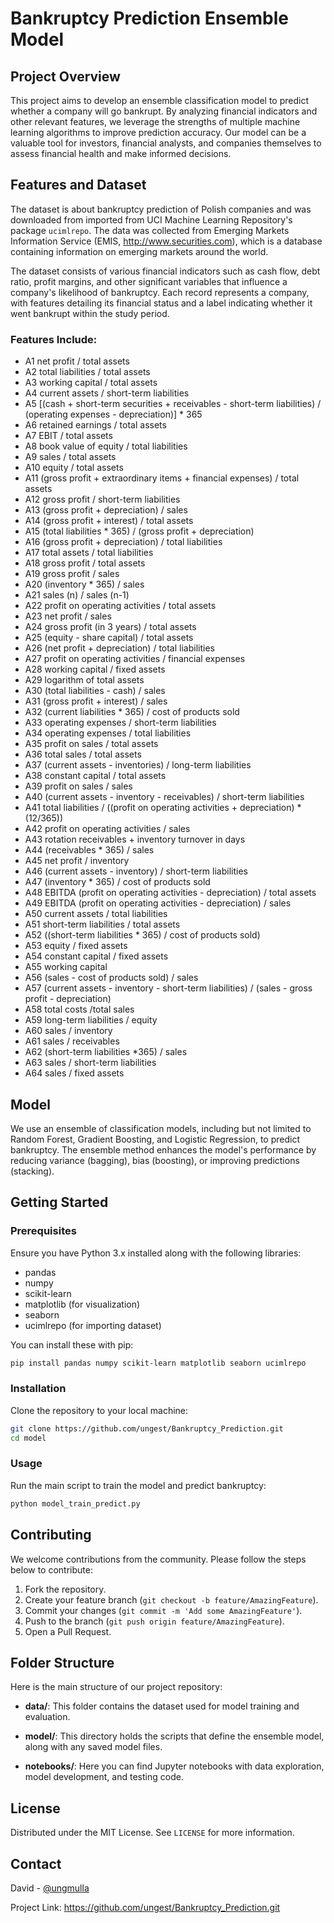 # Bankruptcy Prediction Ensemble Model

## Project Overview

This project aims to develop an ensemble classification model to predict whether a company will go bankrupt. By analyzing financial indicators and other relevant features, we leverage the strengths of multiple machine learning algorithms to improve prediction accuracy. Our model can be a valuable tool for investors, financial analysts, and companies themselves to assess financial health and make informed decisions.

## Features and Dataset
The dataset is about bankruptcy prediction of Polish companies and was downloaded from imported from UCI Machine Learning Repository's package `ucimlrepo`. 
The data was collected from Emerging Markets Information Service (EMIS, http://www.securities.com), which is a database containing information on emerging markets around the world. 

The dataset consists of various financial indicators such as cash flow, debt ratio, profit margins, and other significant variables that influence a company's likelihood of bankruptcy. Each record represents a company, with features detailing its financial status and a label indicating whether it went bankrupt within the study period.

### Features Include:

- A1	net profit / total assets
- A2	total liabilities / total assets
- A3	working capital / total assets
- A4	current assets / short-term liabilities
- A5	[(cash + short-term securities + receivables - short-term liabilities) / (operating expenses - depreciation)] * 365
- A6	retained earnings / total assets
- A7	EBIT / total assets
- A8	book value of equity / total liabilities
- A9	sales / total assets
- A10	equity / total assets
- A11	(gross profit + extraordinary items + financial expenses) / total assets
- A12	gross profit / short-term liabilities
- A13	(gross profit + depreciation) / sales
- A14	(gross profit + interest) / total assets
- A15	(total liabilities * 365) / (gross profit + depreciation)
- A16	(gross profit + depreciation) / total liabilities
- A17	total assets / total liabilities
- A18	gross profit / total assets
- A19	gross profit / sales
- A20	(inventory * 365) / sales
- A21	sales (n) / sales (n-1)
- A22	profit on operating activities / total assets
- A23	net profit / sales
- A24	gross profit (in 3 years) / total assets
- A25	(equity - share capital) / total assets
- A26	(net profit + depreciation) / total liabilities
- A27	profit on operating activities / financial expenses
- A28	working capital / fixed assets
- A29	logarithm of total assets
- A30	(total liabilities - cash) / sales
- A31	(gross profit + interest) / sales
- A32	(current liabilities * 365) / cost of products sold
- A33	operating expenses / short-term liabilities
- A34	operating expenses / total liabilities
- A35	profit on sales / total assets
- A36	total sales / total assets
- A37	(current assets - inventories) / long-term liabilities
- A38	constant capital / total assets
- A39	profit on sales / sales
- A40	(current assets - inventory - receivables) / short-term liabilities
- A41	total liabilities / ((profit on operating activities + depreciation) * (12/365))
- A42	profit on operating activities / sales
- A43	rotation receivables + inventory turnover in days
- A44	(receivables * 365) / sales
- A45	net profit / inventory
- A46	(current assets - inventory) / short-term liabilities
- A47	(inventory * 365) / cost of products sold
- A48	EBITDA (profit on operating activities - depreciation) / total assets
- A49	EBITDA (profit on operating activities - depreciation) / sales
- A50	current assets / total liabilities
- A51	short-term liabilities / total assets
- A52	((short-term liabilities * 365) / cost of products sold)
- A53	equity / fixed assets
- A54	constant capital / fixed assets
- A55	working capital
- A56	(sales - cost of products sold) / sales
- A57	(current assets - inventory - short-term liabilities) / (sales - gross profit - depreciation)
- A58	total costs /total sales
- A59	long-term liabilities / equity
- A60	sales / inventory
- A61	sales / receivables
- A62	(short-term liabilities *365) / sales
- A63	sales / short-term liabilities
- A64	sales / fixed assets



## Model

We use an ensemble of classification models, including but not limited to Random Forest, Gradient Boosting, and Logistic Regression, to predict bankruptcy. The ensemble method enhances the model's performance by reducing variance (bagging), bias (boosting), or improving predictions (stacking).

## Getting Started

### Prerequisites

Ensure you have Python 3.x installed along with the following libraries:

- pandas
- numpy
- scikit-learn
- matplotlib (for visualization)
- seaborn
- ucimlrepo (for importing dataset)

You can install these with pip:

```bash
pip install pandas numpy scikit-learn matplotlib seaborn ucimlrepo
```

### Installation

Clone the repository to your local machine:

```bash
git clone https://github.com/ungest/Bankruptcy_Prediction.git
cd model
```

### Usage

Run the main script to train the model and predict bankruptcy:

```bash
python model_train_predict.py
```

## Contributing

We welcome contributions from the community. Please follow the steps below to contribute:

1. Fork the repository.
2. Create your feature branch (`git checkout -b feature/AmazingFeature`).
3. Commit your changes (`git commit -m 'Add some AmazingFeature'`).
4. Push to the branch (`git push origin feature/AmazingFeature`).
5. Open a Pull Request.

## Folder Structure

Here is the main structure of our project repository:

- **data/**: This folder contains the dataset used for model training and evaluation.

- **model/**: This directory holds the scripts that define the ensemble model, along with any saved model files.

- **notebooks/**: Here you can find Jupyter notebooks with data exploration, model development, and testing code.

## License

Distributed under the MIT License. See `LICENSE` for more information.

## Contact

David - [@ungmulla](https://twitter.com/ungmulla)

Project Link: https://github.com/ungest/Bankruptcy_Prediction.git

